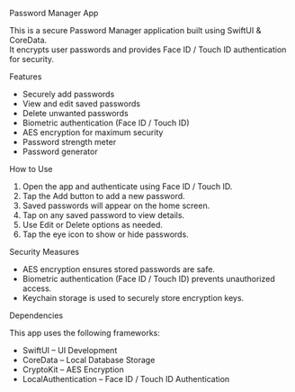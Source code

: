 Password Manager App

This is a secure Password Manager application built using SwiftUI & CoreData.  
It encrypts user passwords and provides Face ID / Touch ID authentication for security.


Features

- Securely add passwords
- View and edit saved passwords
- Delete unwanted passwords
- Biometric authentication (Face ID / Touch ID)
- AES encryption for maximum security
- Password strength meter
- Password generator


How to Use

1. Open the app and authenticate using Face ID / Touch ID.  
2. Tap the Add button to add a new password.  
3. Saved passwords will appear on the home screen.  
4. Tap on any saved password to view details.  
5. Use Edit or Delete options as needed.  
6. Tap the eye icon to show or hide passwords.  


Security Measures

- AES encryption ensures stored passwords are safe.  
- Biometric authentication (Face ID / Touch ID) prevents unauthorized access.  
- Keychain storage is used to securely store encryption keys.  


Dependencies

This app uses the following frameworks:  
- SwiftUI – UI Development  
- CoreData – Local Database Storage  
- CryptoKit – AES Encryption  
- LocalAuthentication – Face ID / Touch ID Authentication  

